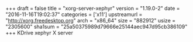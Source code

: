 +++
draft = false
title = "xorg-server-xephyr"
version = "1.19.0-2"
date = "2016-11-16T19:02:37"
categories = ['x11']
upstreamurl = "http://xorg.freedesktop.org"
arch = "x86_64"
size = "882912"
usize = "2305600"
sha1sum = "25a50375989d79666e25144aec947d95cb386109"
+++
KDrive xephyr X server